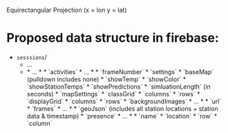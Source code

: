 
Equirectangular Projection (x  = lon y = lat)


# Proposed data structure in firebase:

* `sesssions`/
  * <sessionName1>…
  * <sessionNameN>
    * <version1>…
    * <versionN>
      * `activities`
        * <activityName1> …
        * <activityNameN>
          * `frameNumber`
          * `settings`
            * `baseMap` (pulldown includes none)
            * `showTemp`
            * `showColor`
            * `showStationTemps`
            * `showPredictions`
            * `simluationLength` (in seconds)
          * `mapSettings`
            * `classGrid`
              * `columns`
              * `rows`
            * `displayGrid`
              * `columns`
              * `rows`
            * `backgroundImages`
              * <imageName1> …
              * <imageNameN>
                * `url`
          * `frames`
            * <frameNumber1> …
            * <frameNumberN>
              * `geoJson` (includes all station locations + station data & timestamp)
        * `presence`
          * <uuId1>...
          * <uuIdN>
            * `name`
            * `location`
              * `row`
              * `column`

